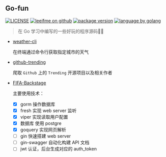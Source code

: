 ## Go-fun

[![LICENSE](https://img.shields.io/badge/license-MIT-FF0080.svg)](https://github.com/leeifme/weather-cli/blob/master/LICENSE)
[![leeifme on github](https://img.shields.io/badge/github-@leeifme-red.svg)](https://github.com/leeifme)
[![package version](https://img.shields.io/badge/package-v0.1.0-blue.svg)](https://github.com/leeifme/Go-fun)
[![language by golang](https://img.shields.io/badge/language-@golang-green.svg)](https://github.com/leeifme/Go-fun)

> 在 Go 学习中编写的一些好玩的程序源码🌻🍉

- [weather-cli](https://github.com/leeifme/Go-fun/tree/master/weather-cli)

  在终端通过命令行获取指定城市的天气

- [github-trending](https://github.com/leeifme/Go-fun/tree/master/github-trending)

  爬取 `Github` 上的 `Trending` 开源项目以及相关作者

- [FIFA-Backstage](https://github.com/leeifme/Go-fun/tree/master/FIFA-Backstage)

  主要使用技术：

  - [x] gorm 操作数据库
  - [x] fresh 实现 web server 监听
  - [x] viper 实现读取用户配置
  - [x] 数据库 使用 postgre
  - [x] goquery 实现网页解析
  - [ ] gin 快速搭建 web server
  - [ ] gin-swagger 自动化构建 API 文档
  - [ ] jwt 认证，后台生成对应的 auth_token